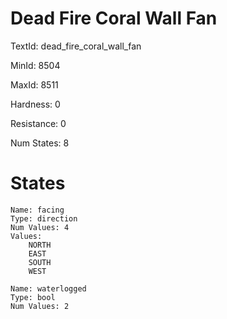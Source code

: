 # Dead Fire Coral Wall Fan

TextId: dead_fire_coral_wall_fan

MinId: 8504

MaxId: 8511

Hardness: 0

Resistance: 0


Num States: 8

# States
```
Name: facing
Type: direction
Num Values: 4
Values:
    NORTH
    EAST
    SOUTH
    WEST

Name: waterlogged
Type: bool
Num Values: 2
```